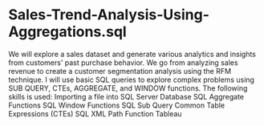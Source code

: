 # Sales-Trend-Analysis-Using-Aggregations.sql
We will explore a sales dataset and generate various analytics and insights from customers' past purchase behavior. We go from analyzing sales revenue to create a customer segmentation analysis using the RFM technique. I will use basic SQL queries to explore complex problems using SUB QUERY, CTEs, AGGREGATE, and WINDOW functions. The following skills is used:
Importing a file into SQL Server Database
SQL Aggregate Functions
SQL Window Functions
SQL Sub Query
Common Table Expressions (CTEs)
SQL XML Path Function
Tableau
